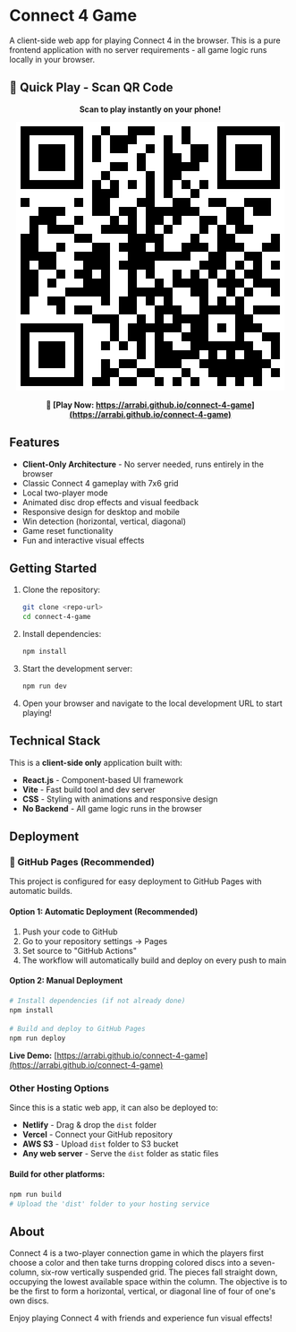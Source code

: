 # Connect 4 Game

A client-side web app for playing Connect 4 in the browser. This is a pure frontend application with no server requirements - all game logic runs locally in your browser.

## 📱 Quick Play - Scan QR Code

<div align="center">

**Scan to play instantly on your phone!**

![QR Code](qr-code.svg)

**🔗 [Play Now: https://arrabi.github.io/connect-4-game](https://arrabi.github.io/connect-4-game)**

</div>

## Features

- **Client-Only Architecture** - No server needed, runs entirely in the browser
- Classic Connect 4 gameplay with 7x6 grid
- Local two-player mode
- Animated disc drop effects and visual feedback
- Responsive design for desktop and mobile
- Win detection (horizontal, vertical, diagonal)
- Game reset functionality
- Fun and interactive visual effects

## Getting Started

1. Clone the repository:
   ```sh
   git clone <repo-url>
   cd connect-4-game
   ```

2. Install dependencies:
   ```sh
   npm install
   ```

3. Start the development server:
   ```sh
   npm run dev
   ```

4. Open your browser and navigate to the local development URL to start playing!

## Technical Stack

This is a **client-side only** application built with:
- **React.js** - Component-based UI framework
- **Vite** - Fast build tool and dev server
- **CSS** - Styling with animations and responsive design
- **No Backend** - All game logic runs in the browser

## Deployment

### 🚀 GitHub Pages (Recommended)

This project is configured for easy deployment to GitHub Pages with automatic builds.

#### Option 1: Automatic Deployment (Recommended)
1. Push your code to GitHub
2. Go to your repository settings → Pages
3. Set source to "GitHub Actions"
4. The workflow will automatically build and deploy on every push to main

#### Option 2: Manual Deployment
```bash
# Install dependencies (if not already done)
npm install

# Build and deploy to GitHub Pages
npm run deploy
```

**Live Demo:** [https://arrabi.github.io/connect-4-game](https://arrabi.github.io/connect-4-game)

### Other Hosting Options

Since this is a static web app, it can also be deployed to:
- **Netlify** - Drag & drop the `dist` folder
- **Vercel** - Connect your GitHub repository  
- **AWS S3** - Upload `dist` folder to S3 bucket
- **Any web server** - Serve the `dist` folder as static files

#### Build for other platforms:
```bash
npm run build
# Upload the 'dist' folder to your hosting service
```

## About

Connect 4 is a two-player connection game in which the players first choose a color and then take turns dropping colored discs into a seven-column, six-row vertically suspended grid. The pieces fall straight down, occupying the lowest available space within the column. The objective is to be the first to form a horizontal, vertical, or diagonal line of four of one's own discs.

Enjoy playing Connect 4 with friends and experience fun visual effects!

